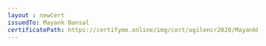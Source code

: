```yaml
--- 
layout : newCert 
issuedTo: Mayank Bansal 
certificatePath: https://certifyme.online/img/cert/agilencr2020/MayankBansal_881fc.png
--- 
```

